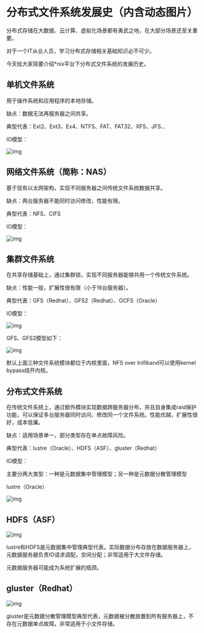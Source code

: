 # 分布式文件系统发展史（内含动态图片）

分布式存储在大数据、云计算、虚拟化场景都有勇武之地，在大部分场景还至关重要。

对于一个IT从业人员，学习分布式存储相关基础知识必不可少。

今天给大家简要介绍*nix平台下分布式文件系统的发展历史。

## 单机文件系统

用于操作系统和应用程序的本地存储。

缺点：数据无法再服务器之间共享。

典型代表：Ext2、Ext3、Ex4、NTFS、FAT、FAT32、XFS、JFS...

IO模型：

![img](pics/3.7.1.gif)

## 网络文件系统（简称：NAS）

基于现有以太网架构，实现不同服务器之间传统文件系统数据共享。

缺点：两台服务器不能同时访问修改，性能有限。

典型代表：NFS、CIFS

IO模型：

![img](pics/3.7.2.jpg)

## 集群文件系统

在共享存储基础上，通过集群锁，实现不同服务器能够共用一个传统文件系统。

缺点：性能一般，扩展性很有限（小于16台服务器）。

典型代表：GFS（Redhat）、GFS2（Redhat）、OCFS（Oracle）

IO模型：

![img](pics/3.7.3.jpg)

GFS、GFS2模型如下：

![img](pics/3.7.4.jpg)

默认上面三种文件系统模块都位于内核里面，NFS over Inifiband可以使用kernel bypass绕开内核。

## 分布式文件系统

在传统文件系统上，通过额外模块实现数据跨服务器分布，并且自身集成raid保护功能，可以保证多台服务器同时访问、修改同一个文件系统。性能优越，扩展性很好，成本低廉。

缺点：适用场景单一，部分类型存在单点故障风险。

典型代表：lustre（Oracle）、HDFS（ASF）、gluster（Redhat）

IO模型：

主要分两大类型：一种是元数据集中管理模型；另一种是元数据分散管理模型

lustre（Oracle）

![img](pics/3.7.5.jpg)

## HDFS（ASF）

![img](pics/3.7.6.jpg)

lustre和HDFS是元数据集中管理典型代表。实际数据分布存放在数据服务器上，元数据服务器负责IO请求调配，空间分配；非常适用于大文件存储。

元数据服务器可能成为系统扩展的瓶颈。

## gluster（Redhat）

![img](pics/3.7.7.jpg)

gluster是元数据分散管理模型典型代表，元数据被分散放置到所有服务器上，不存在元数据单点故障。非常适用于小文件存储。